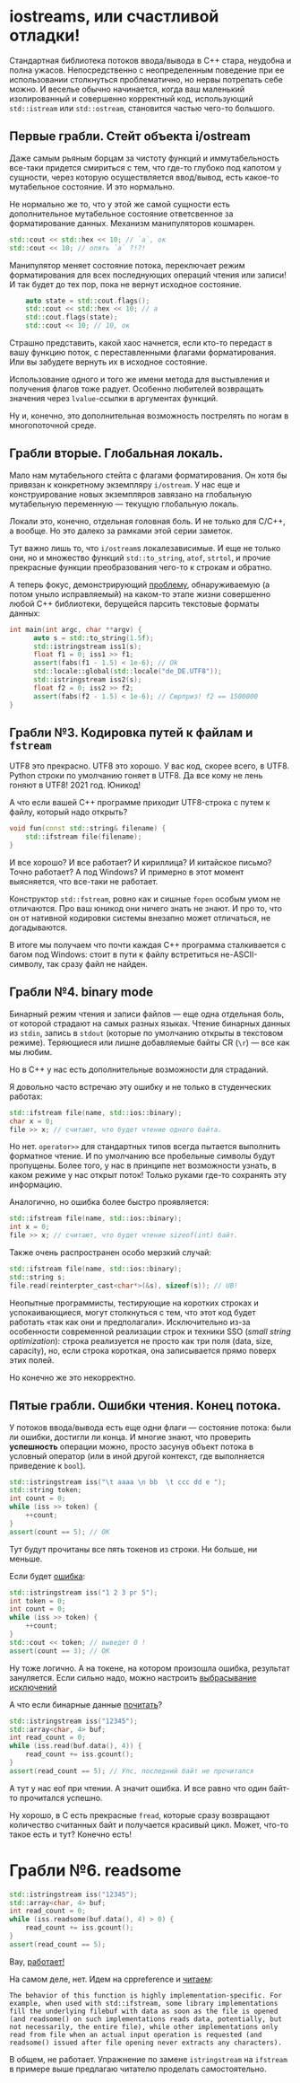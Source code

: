 # iostreams, или счастливой отладки!

Стандартная библиотека потоков ввода/вывода в C++ стара, неудобна и полна ужасов.
Непосредственно с неопределенным поведение при ее использовании столкнуться проблематично, но нервы потрепать себе можно. И веселье обычно начинается, когда ваш маленький изолированный и совершенно корректный код, использующий `std::istream` или `std::ostream`, становится частью чего-то большого.

## Первые грабли. Стейт объекта i/ostream

Даже самым рьяным борцам за чистоту функций и иммутабельность все-таки придется
смириться с тем, что где-то глубоко под капотом у сущности, через которую осуществляется
ввод/вывод, есть какое-то мутабельное состояние. И это нормально.

Не нормально же то, что у этой же самой сущности есть дополнительное мутабельное состояние
ответсвенное за форматирование данных. Механизм манипуляторов кошмарен.

```C++
std::cout << std::hex << 10; // `a`, ок
std::cout << 10; // опять `a` ?!?!
```

Манипулятор меняет состояние потока, переключает режим форматирования для всех последнующих
операций чтения или записи! И так будет до тех пор, пока не вернут исходное состояние.

```C++
    auto state = std::cout.flags();
    std::cout << std::hex << 10; // a
    std::cout.flags(state);
    std::cout << 10; // 10, ок
```

Страшно представить, какой хаос начнется, если кто-то передаст в вашу функцию
поток, с переставленными флагами форматирования. Или вы забудете вернуть их в исходное
состояние. 

Использование одного и того же имени метода для выстывления и получения флагов
тоже радует. Особенно любителей возвращать значения через `lvalue`-ссылки в аргументах функций.

Ну и, конечно, это дополнительная возможность пострелять по ногам в многопоточной среде.

## Грабли вторые. Глобальная локаль.

Мало нам мутабельного стейта с флагами форматирования. Он хотя бы привязан к конкретному экземпляру `i/ostream`. У нас еще и конструирование новых экземпляров завязано на глобальную мутабельную переменную — текущую глобальную локаль.

Локали это, конечно, отдельная головная боль. И не только для C/C++, а вообще.
Но это далеко за рамками этой серии заметок.

Тут важно лишь то, что `i/ostream`s локалезависимые. И еще не только они, но и множество 
функций `std::to_string`, `atof`, `strtol`, и прочие прекрасные функции преобразования чего-то к строкам и обратно.

А теперь фокус, демонстрирующий [проблему](https://rextester.com/YNIVO68121), обнаруживаемую (а потом уныло исправляемый) на каком-то этапе жизни совершенно любой C++ библиотеки, берущейся парсить текстовые форматы данных:

```C++
int main(int argc, char **argv) {
      auto s = std::to_string(1.5f);
      std::istringstream iss1(s);
      float f1 = 0; iss1 >> f1;
      assert(fabs(f1 - 1.5) < 1e-6); // Ok
      std::locale::global(std::locale("de_DE.UTF8"));
      std::istringstream iss2(s);
      float f2 = 0; iss2 >> f2;
      assert(fabs(f2 - 1.5) < 1e-6); // Сюрприз! f2 == 1500000
}
```


## Грабли №3. Кодировка путей к файлам и `fstream`

UTF8 это прекрасно. UTF8 это хорошо. У вас код, скорее всего, в UTF8. Python
строки по умолчанию гоняет в UTF8. Да все кому не лень гоняют в UTF8! 2021 год. Юникод!

А что если вашей C++ программе приходит UTF8-строка 
с путем к файлу, который надо открыть?


```C++
void fun(const std::string& filename) {
    std::ifstream file(filename);
}
```

И все хорошо? И все работает? И кириллица? И китайское письмо? Точно работает?
А под Windows? И примерно в этот момент выясняется, что все-таки не работает.

Конструктор `std::fstream`, ровно как и сишные `fopen` особым умом не отличаются.
Про ваш юникод они ничего знать не знают. И про то, что он от нативной кодировки системы
внезапно может отличаться, не догадываются.

В итоге мы получаем что почти каждая C++ программа сталкивается с багом под Windows: 
стоит в пути к файлу встретиться не-ASCII-символу, так сразу файл не найден.

## Грабли №4. binary mode

Бинарный режим чтения и записи файлов — еще одна отдельная боль, от которой
страдают на самых разных языках. Чтение бинарных данных из `stdin`, запись в `stdout` (которые по умолчанию открыты в текстовом режиме). Теряющиеся или лишне добавляемые байты CR (`\r`) — все как мы любим.

Но в C++ у нас есть дополнительные возможности для страданий.

Я довольно часто встречаю эту ошибку и не только в студенческих работах:

```C++
std::ifstream file(name, std::ios::binary);
char x = 0;
file >> x; // считают, что будет чтение одного байта.
```

Но нет. `operator>>` для стандартных типов всегда пытается выполнить форматное чтение.
И по умолчанию все пробельные символы будут пропущены. Более того, у нас в принципе
нет возможности узнать, в каком режиме у нас открыт поток! Только руками где-то сохранять
эту информацию.

Аналогично, но ошибка более быстро проявляется:

```C++
std::ifstream file(name, std::ios::binary);
int x = 0;
file >> x; // считают, что будет чтение sizeof(int) байт.
```

Также очень распространен особо мерзкий случай:

```C++
std::ifstream file(name, std::ios::binary);
std::string s;
file.read(reinterpter_cast<char*>(&s), sizeof(s)); // UB!
```

Неопытные программисты, тестирующие на коротких строках и успокаивающиеся, могут
столкнуться с тем, что этот код будет работать «так как они и предполагали». Исключительно
из-за особенности современной реализации строк и техники SSO (_small string optimization_):
строка реализуется не просто как три поля (data, size, capacity), но, если строка короткая, она 
записывается прямо поверх этих полей.

Но конечно же это некорректно.

## Пятые грабли. Ошибки чтения. Конец потока.

У потоков ввода/вывода есть еще одни флаги — состояние потока: были ли ошибки,
достигли ли конца. И многие знают, что проверить __успешность__ операции можно, просто засунув объект
потока в условный оператор (или в иной другой контекст, где выполняется приведение к `bool`).

```C++
std::istringstream iss("\t aaaa \n bb  \t ccc dd e ");
std::string token;
int count = 0;
while (iss >> token) {
    ++count;
}
assert(count == 5); // OK
```

Тут будут прочитаны все пять токенов из строки. Ни больше, ни меньше.

Если будет [ошибка](https://godbolt.org/z/cYcGo5W89):

```C++
std::istringstream iss("1 2 3 рг 5");
int token = 0;
int count = 0;
while (iss >> token) {
    ++count;
}
std::cout << token; // выведет 0 ! 
assert(count == 3); // OK
```

Ну тоже логично. А на токене, на котором произошла ошибка, результат зануляется.
Если сильно надо, можно настроить [выбрасывание исключений](https://en.cppreference.com/w/cpp/io/basic_ios/exceptions)

А что если бинарные данные [почитать](https://godbolt.org/z/4dMEabM59)?

```C++
std::istringstream iss("12345");
std::array<char, 4> buf;
int read_count = 0;
while (iss.read(buf.data(), 4)) {
    read_count += iss.gcount();
}
assert(read_count == 5); // Упс, последний байт не прочитался
```

А тут у нас eof при чтении. А значит ошибка. И все равно что один байт-то прочитался успешно.

Ну хорошо, в C есть прекрасные `fread`, которые сразу возвращают количество считанных байт и получается красивый цикл.
Может, что-то такое есть и тут? Конечно есть!


# Грабли №6. readsome

```C++
std::istringstream iss("12345");
std::array<char, 4> buf;
int read_count = 0;
while (iss.readsome(buf.data(), 4) > 0) {
    read_count += iss.gcount();
}
assert(read_count == 5);
```
Вау, [работает!](https://godbolt.org/z/4KbGrdbcW)


На самом деле, нет. Идем на cppreference и [читаем](https://en.cppreference.com/w/cpp/io/basic_istream/readsome):

```
The behavior of this function is highly implementation-specific. For example, when used with std::ifstream, some library implementations fill the underlying filebuf with data as soon as the file is opened (and readsome() on such implementations reads data, potentially, but not necessarily, the entire file), while other implementations only read from file when an actual input operation is requested (and readsome() issued after file opening never extracts any characters).
```

В общем, не работает. Упражнение по замене `istringstream` на `ifstream` в примере выше предлагаю читателю проделать самостоятельно.


